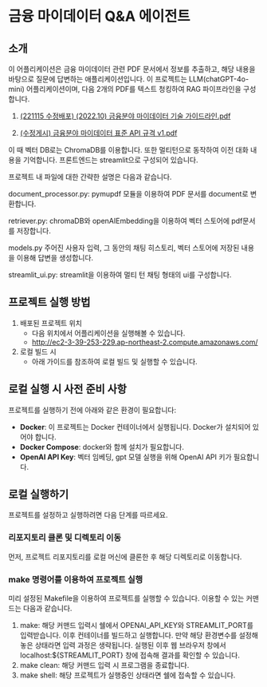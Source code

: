 # 금융 마이데이터 Q&A 에이전트

## 소개

이 어플리케이션은 금융 마이데이터 관련 PDF 문서에서 정보를 추출하고, 해당 내용을 바탕으로 질문에 답변하는 애플리케이션입니다. 이 프로젝트는 LLM(chatGPT-4o-mini) 어플리케이션이며, 다음 2개의 PDF를 텍스트 청킹하여 RAG 파이프라인을 구성합니다. 

1. [(221115 수정배포) (2022.10) 금융분야 마이데이터 기술 가이드라인.pdf](https://www.mydatacenter.or.kr:3441/cmmn/fileBrDownload?id=JHuKqjlWK0e%2FH9Yi7ed09GsZWL6TiRKp9yg4qGj%2FKFmV9RC6j8RJdh6I8JAqzoFv&type=2)  

2. [(수정게시) 금융분야 마이데이터 표준 API 규격 v1.pdf](https://www.mydatacenter.or.kr:3441/cmmn/fileBrDownload?id=dKi%2B7cAM4PO8JA4z7jwm4AoM07vmQIbSKQ9EvM0DPRYokFCd%2BhLigsDUZ0hQopjD&type=2)

이 때 벡터 DB로는 ChromaDB를 이용합니다.
또한 멀티턴으로 동작하여 이전 대화 내용을 기억합니다.
프론트엔드는 streamlit으로 구성되어 있습니다.


프로젝트 내 파일에 대한 간략한 설명은 다음과 같습니다.

document_processor.py: pymupdf 모듈을 이용하여 PDF 문서를 document로 변환합니다.

retriever.py: chromaDB와 openAIEmbedding을 이용하여 벡터 스토어에 pdf문서를 저장합니다.

models.py  주어진 사용자 입력, 그 동안의 채팅 히스토리, 벡터 스토어에 저장된 내용을 이용해 답변을 생성합니다.

streamlit_ui.py: streamlit을 이용하여 멀티 턴 채팅 형태의 ui를 구성합니다.


## 프로젝트 실행 방법
1. 배포된 프로젝트 위치
   - 다음 위치에서 어플리케이션을 실행해볼 수 있습니다.
   - http://ec2-3-39-253-229.ap-northeast-2.compute.amazonaws.com/
2. 로컬 빌드 시
    - 아래 가이드를 참조하여 로컬 빌드 및 실행할 수 있습니다.

## 로컬 실행 시 사전 준비 사항

프로젝트를 실행하기 전에 아래와 같은 환경이 필요합니다:

- **Docker**: 이 프로젝트는 Docker 컨테이너에서 실행됩니다. Docker가 설치되어 있어야 합니다.
- **Docker Compose**: docker와 함께 설치가 필요합니다.
- **OpenAI API Key**: 벡터 임베딩, gpt 모델 실행을 위해 OpenAI API 키가 필요합니다.

## 로컬 실행하기

프로젝트를 설정하고 실행하려면 다음 단계를 따르세요.

### 리포지토리 클론 및 디렉토리 이동

먼저, 프로젝트 리포지토리를 로컬 머신에 클론한 후 해당 디렉토리로 이동합니다.

### make 명령어를 이용하여 프로젝트 실행
미리 설정된 Makefile을 이용하여 프로젝트를 실행할 수 있습니다.
이용할 수 있는 커맨드는 다음과 같습니다.
1. make: 해당 커맨드 입력시 쉘에서 OPENAI_API_KEY와 STREAMLIT_PORT를 입력받습니다. 이후 컨테이너를 빌드하고 실행합니다. 만약 해당 환경변수를 설정해놓은 상태라면 입력 과정은 생략됩니다. 실행된 이후 웹 브라우저 창에서 localhost:${STREAMLIT_PORT} 창에 접속해 결과를 확인할 수 있습니다.
2. make clean: 해당 커맨드 입력 시 프로그램을 종료합니다.
3. make shell: 해당 프로젝트가 실행중인 상태라면 쉘에 접속할 수 있습니다.

